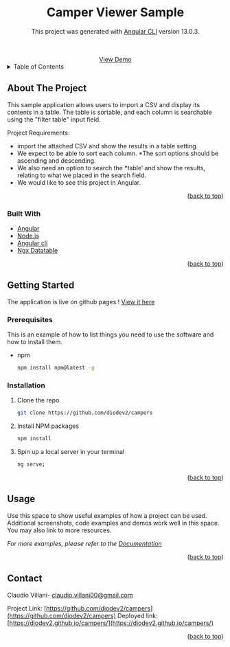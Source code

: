 <div id="top"></div>
<!-- PROJECT LOGO -->
<br />
<div align="center">

<h1 align="center">Camper Viewer Sample</h1>

  <p align="center">

This project was generated with [Angular CLI](https://github.com/angular/angular-cli) version 13.0.3.
</p>
    <br />
    <br />
    <a href="https://diodev2.github.io/campers/" target="_blank">View Demo</a>
</div>

<!-- TABLE OF CONTENTS -->
<details>
  <summary>Table of Contents</summary>
  <ol>
    <li>
      <a href="#about-the-project">About The Project</a>
      <ul>
        <li><a href="#built-with">Built With</a></li>
      </ul>
    </li>
    <li>
      <a href="#getting-started">Getting Started</a>
      <ul>
        <li><a href="#prerequisites">Prerequisites</a></li>
        <li><a href="#installation">Installation</a></li>
      </ul>
    </li>
    <li><a href="#usage">Usage</a></li>
    <li><a href="#contact">Contact</a></li>

  </ol>
</details>



<!-- ABOUT THE PROJECT -->
## About The Project

This sample application allows users to import a CSV and display its contents in a table. The table is sortable, and each column is searchable using the "filter table" input field.

Project Requirements: 

* import the attached CSV and show the results in a table setting.
* We expect to be able to sort each column. *The sort options should be ascending and descending.
* We also need an option to search the *table’ and show the results, relating to what we placed in the search field. 
* We would like to see this project in Angular.


<p align="right">(<a href="#top">back to top</a>)</p>

### Built With

* [Angular](https://angular.io/)
* [Node.js](https://nodejs.org/en/)
* [Angular cli](https://angular.io/cli)
* [Ngx Datatable](https://github.com/swimlane/ngx-datatable)

<p align="right">(<a href="#top">back to top</a>)</p>

<!-- GETTING STARTED -->
## Getting Started

The application is live on github pages ! 
<a href="https://diodev2.github.io/campers/" target="_blank"> View it here </a>

### Prerequisites

This is an example of how to list things you need to use the software and how to install them.
* npm
  ```sh
  npm install npm@latest -g
  ```
### Installation

1. Clone the repo
   ```sh
   git clone https://github.com/diodev2/campers
   ```
3. Install NPM packages
   ```sh
   npm install
   ```
4. Spin up a local server in your terminal
   ```sh
   ng serve;
   ```

<p align="right">(<a href="#top">back to top</a>)</p>



<!-- USAGE EXAMPLES -->
## Usage

Use this space to show useful examples of how a project can be used. Additional screenshots, code examples and demos work well in this space. You may also link to more resources.

_For more examples, please refer to the [Documentation](https://example.com)_

<p align="right">(<a href="#top">back to top</a>)</p>

<!-- CONTACT -->
## Contact

Claudio Villani- claudio.villani00@gmail.com

Project Link: [https://github.com/diodev2/campers](https://github.com/diodev2/campers)
Deployed link:[https://diodev2.github.io/campers/](https://diodev2.github.io/campers/)
<p align="right">(<a href="#top">back to top</a>)</p>


